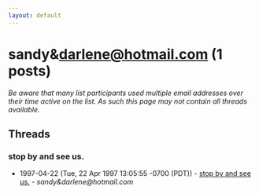 ```yaml
---
layout: default
---
```


# sandy&darlene@hotmail.com (1 posts)

_Be aware that many list participants used multiple email addresses over their time active on the list. As such this page may not contain all threads available._

## Threads

### stop by and see us.
+ 1997-04-22 (Tue, 22 Apr 1997 13:05:55 -0700 (PDT)) - [stop by and see us.](/archive/1997/04/5cd111e57fd14c4e458a9313798189f269a1e886c0c85a41e00d90c3e68473d3) - _sandy&darlene@hotmail.com_

